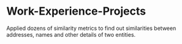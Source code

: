 # Work-Experience-Projects
Applied dozens of similarity metrics to find out similarities between addresses, names and other details of two entities. 
